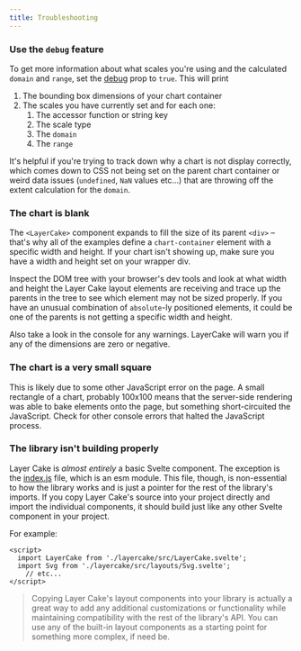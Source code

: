 ```yaml
---
title: Troubleshooting
---
```


### Use the `debug` feature

To get more information about what scales you're using and the calculated `domain` and `range`, set the [debug](/guide#debug) prop to `true`. This will print

1. The bounding box dimensions of your chart container
2. The scales you have currently set and for each one:
   1. The accessor function or string key
   2. The scale type
   3. The `domain`
   4. The `range`

It's helpful if you're trying to track down why a chart is not display correctly, which comes down to CSS not being set on the parent chart container or weird data issues (`undefined`, `NaN` values etc...) that are throwing off the extent calculation for the `domain`.

### The chart is blank

The `<LayerCake>` component expands to fill the size of its parent `<div>` – that's why all of the examples define a `chart-container` element with a specific width and height. If your chart isn't showing up, make sure you have a width and height set on your wrapper div.

Inspect the DOM tree with your browser's dev tools and look at what width and height the Layer Cake layout elements are receiving and trace up the parents in the tree to see which element may not be sized properly. If you have an unusual combination of `absolute`-ly positioned elements, it could be one of the parents is not getting a specific width and height.

Also take a look in the console for any warnings. LayerCake will warn you if any of the dimensions are zero or negative.

### The chart is a very small square

This is likely due to some other JavaScript error on the page. A small rectangle of a chart, probably 100x100 means that the server-side rendering was able to bake elements onto the page, but something short-circuited the JavaScript. Check for other console errors that halted the JavaScript process.

### The library isn't building properly

Layer Cake is *almost entirely* a basic Svelte component. The exception is the [index.js](https://github.com/mhkeller/layercake/blob/bc13c6c38d54abc16d20ef37878fa707bf48a3bf/src/index.js) file, which is an esm module. This file, though, is non-essential to how the library works and is just a pointer for the rest of the library's imports. If you copy Layer Cake's source into your project directly and import the individual components, it should build just like any other Svelte component in your project.

For example:

```svelte
<script>
  import LayerCake from './layercake/src/LayerCake.svelte';
  import Svg from './layercake/src/layouts/Svg.svelte';
	// etc...
</script>
```

> Copying Layer Cake's layout components into your library is actually a great way to add any additional customizations or functionality while maintaining compatibility with the rest of the library's API. You can use any of the built-in layout components as a starting point for something more complex, if need be.
